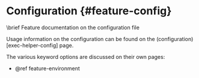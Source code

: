 Configuration  {#feature-config}
=============
\brief Feature documentation on the configuration file

Usage information on the configuration can be found on the (configuration)[exec-helper-config] page.

The various keyword options are discussed on their own pages:
- @ref feature-environment
